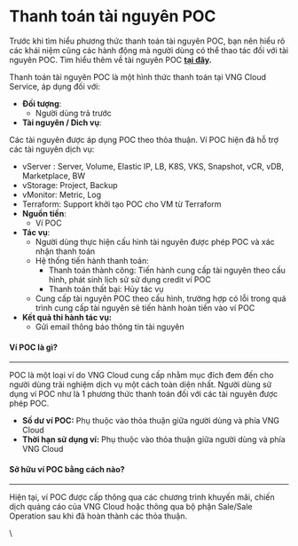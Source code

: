 # Thanh toán tài nguyên POC

Trước khi tìm hiểu phương thức thanh toán tài nguyên POC, bạn nên hiểu rõ các khái niệm cũng các hành động mà người dùng có thể thao tác đối với tài nguyên POC. Tìm hiểu thêm về tài nguyên POC [**tại đây**](../quan-ly-vong-doi-tai-nguyen/tai-nguyen-poc/)**.**

Thanh toán tài nguyên POC là một hình thức thanh toán tại VNG Cloud Service, áp dụng đối với:

* **Đối tượng**:
  * Người dùng trả trước
* **Tài nguyên / Dich vụ**:

Các tài nguyên được áp dụng POC theo thỏa thuận. Ví POC hiện đã hỗ trợ các tài nguyên dịch vụ:

* vServer : Server, Volume, Elastic IP, LB, K8S, VKS, Snapshot, vCR, vDB, Marketplace, BW&#x20;
* vStorage: Project, Backup
* vMonitor: Metric, Log
* Terraform: Support khởi tạo POC cho VM từ Terraform
* **Nguồn tiền**:
  * Ví POC
* **Tác vụ**:
  * Người dùng thực hiện cấu hình tài nguyên được phép POC và xác nhận thanh toán
  * Hệ thống tiến hành thanh toán:
    * Thanh toán thành công: Tiến hành cung cấp tài nguyên theo cấu hình, phát sinh lịch sử sử dụng credit ví POC
    * Thanh toán thất bại: Hủy tác vụ
  * Cung cấp tài nguyên POC theo cấu hình, trường hợp có lỗi trong quá trình cung cấp tài nguyên sẽ tiến hành hoàn tiền vào ví POC
* **Kết quả thi hành tác vụ:**
  * Gửi email thông báo thông tin tài nguyên

#### Ví POC là gì? <a href="#thanhtoantainguyenpoc-vipoclagi" id="thanhtoantainguyenpoc-vipoclagi"></a>

***

POC là một loại ví do VNG Cloud cung cấp nhằm mục đích đem đến cho người dùng trải nghiệm dịch vụ một cách toàn diện nhất. Người dùng sử dụng ví POC như là 1 phương thức thanh toán đối với các tài nguyên được phép POC.

* **Số dư ví POC:** Phụ thuộc vào thỏa thuận giữa người dùng và phía VNG Cloud
* **Thời hạn sử dụng ví:** Phụ thuộc vào thỏa thuận giữa người dùng và phía VNG Cloud

#### Sở hữu ví POC bằng cách nào? <a href="#thanhtoantainguyenpoc-sohuuvipocbangcachnao" id="thanhtoantainguyenpoc-sohuuvipocbangcachnao"></a>

***

Hiện tại, ví POC được cấp thông qua các chương trình khuyến mãi, chiến dịch quảng cáo của VNG Cloud hoặc thông qua bộ phận Sale/Sale Operation sau khi đã hoàn thành các thỏa thuận.

\
